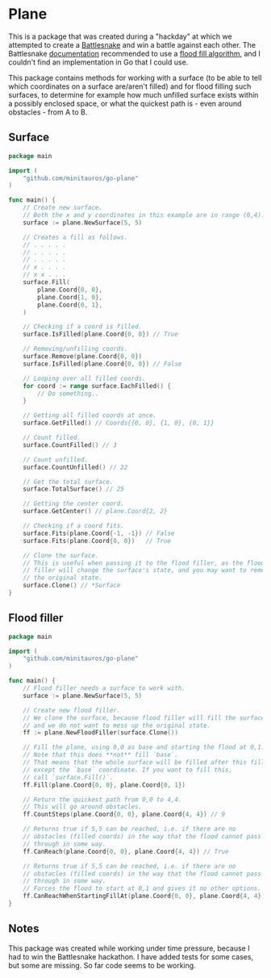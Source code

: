# Plane

This is a package that was created during a "hackday" at which we attempted to create a [Battlesnake](https://play.battlesnake.com/) and win a battle against each other. The Battlesnake [documentation](https://docs.battlesnake.com/references/useful-algorithms) recommended to use a [flood fill algorithm](https://en.wikipedia.org/wiki/Flood_fill), and I couldn't find an implementation in Go that I could use.

This package contains methods for working with a surface (to be able to tell which coordinates on a surface are/aren't filled) and for flood filling such surfaces, to determine for example how much unfilled surface exists within a possibly enclosed space, or what the quickest path is - even around obstacles - from A to B.


## Surface

```go
package main

import (
	"github.com/minitauros/go-plane"
)

func main() {
	// Create new surface.
	// Both the x and y coordinates in this example are in range (0,4).
	surface := plane.NewSurface(5, 5)

	// Creates a fill as follows.
	// . . . . .
	// . . . . .
	// . . . . .
	// x . . . .
	// x x . . .
	surface.Fill(
		plane.Coord{0, 0},
		plane.Coord{1, 0},
		plane.Coord{0, 1},
	)

	// Checking if a coord is filled.
	surface.IsFilled(plane.Coord{0, 0}) // True

	// Removing/unfilling coords.
	surface.Remove(plane.Coord{0, 0})
	surface.IsFilled(plane.Coord{0, 0}) // False

	// Looping over all filled coords.
	for coord := range surface.EachFilled() {
		// Do something..
	}

	// Getting all filled coords at once.
	surface.GetFilled() // Coords{{0, 0}, {1, 0}, {0, 1}}

	// Count filled.
	surface.CountFilled() // 3

	// Count unfilled.
	surface.CountUnfilled() // 22

	// Get the total surface.
	surface.TotalSurface() // 25

	// Getting the center coord.
	surface.GetCenter() // plane.Coord{2, 2}

	// Checking if a coord fits.
	surface.Fits(plane.Coord{-1, -1}) // False
	surface.Fits(plane.Coord{0, 0})   // True

	// Clone the surface.
	// This is useful when passing it to the flood filler, as the flood
	// filler will change the surface's state, and you may want to remember
	// the original state.
	surface.Clone() // *Surface
}

```

## Flood filler

```go
package main

import (
	"github.com/minitauros/go-plane"
)

func main() {
	// Flood filler needs a surface to work with.
	surface := plane.NewSurface(5, 5)

	// Create new flood filler.
	// We clone the surface, because flood filler will fill the surface,
	// and we do not want to mess up the original state.
	ff := plane.NewFloodFiller(surface.Clone())

	// Fill the plane, using 0,0 as base and starting the flood at 0,1.
	// Note that this does **not** fill `base`.
	// That means that the whole surface will be filled after this fill,
	// except the `base` coordinate. If you want to fill this,
	// call `surface.Fill()`.
	ff.Fill(plane.Coord{0, 0}, plane.Coord{0, 1})

	// Return the quickest path from 0,0 to 4,4.
	// This will go around obstacles.
	ff.CountSteps(plane.Coord{0, 0}, plane.Coord{4, 4}) // 9

	// Returns true if 5,5 can be reached, i.e. if there are no
	// obstacles (filled coords) in the way that the flood cannot pass
	// through in some way.
	ff.CanReach(plane.Coord{0, 0}, plane.Coord{4, 4}) // True

	// Returns true if 5,5 can be reached, i.e. if there are no
	// obstacles (filled coords) in the way that the flood cannot pass
	// through in some way.
	// Forces the flood to start at 0,1 and gives it no other options.
	ff.CanReachWhenStartingFillAt(plane.Coord{0, 0}, plane.Coord{4, 4}, plane.Coord{0, 1})
}

```

## Notes

This package was created while working under time pressure, because I had to win the Battlesnake hackathon. I have added tests for some cases, but some are missing. So far code seems to be working. 